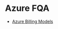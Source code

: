 # Azure FQA 

* [Azure Billing Models](https://github.com/angusstong/azure-faq/blob/main/azure-billing.md)